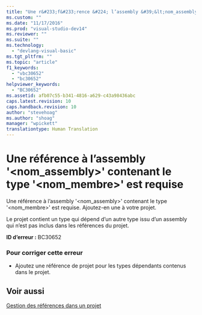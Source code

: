```yaml
---
title: "Une r&#233;f&#233;rence &#224; l’assembly &#39;&lt;nom_assembly&gt;&#39; contenant le type &#39;&lt;nom_membre&gt;&#39; est requise | Microsoft Docs"
ms.custom: ""
ms.date: "11/17/2016"
ms.prod: "visual-studio-dev14"
ms.reviewer: ""
ms.suite: ""
ms.technology: 
  - "devlang-visual-basic"
ms.tgt_pltfrm: ""
ms.topic: "article"
f1_keywords: 
  - "vbc30652"
  - "bc30652"
helpviewer_keywords: 
  - "BC30652"
ms.assetid: afb07c55-b341-4816-a629-c43a98436abc
caps.latest.revision: 10
caps.handback.revision: 10
author: "stevehoag"
ms.author: "shoag"
manager: "wpickett"
translationtype: Human Translation
---
```

# Une r&#233;f&#233;rence &#224; l’assembly &#39;&lt;nom_assembly&gt;&#39; contenant le type &#39;&lt;nom_membre&gt;&#39; est requise
Une référence à l’assembly '\<nom\_assembly\>' contenant le type '\<nom\_membre\>' est requise. Ajoutez\-en une à votre projet.  
  
 Le projet contient un type qui dépend d’un autre type issu d’un assembly qui n’est pas inclus dans les références du projet.  
  
 **ID d’erreur :** BC30652  
  
### Pour corriger cette erreur  
  
-   Ajoutez une référence de projet pour les types dépendants contenus dans le projet.  
  
## Voir aussi  
 [Gestion des références dans un projet](/visual-studio/ide/managing-references-in-a-project)